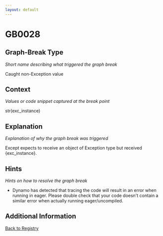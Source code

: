 ```yaml
---
layout: default
---
```

# GB0028

## Graph-Break Type
*Short name describing what triggered the graph break*

Caught non-Exception value

## Context
*Values or code snippet captured at the break point*

str(exc_instance)

## Explanation
*Explanation of why the graph break was triggered*

Except expects to receive an object of Exception type but received {exc_instance}.

## Hints
*Hints on how to resolve the graph break*

- Dynamo has detected that tracing the code will result in an error when running in eager. Please double check that your code doesn't contain a similar error when actually running eager/uncompiled.


## Additional Information

<!-- ADDITIONAL INFORMATION START - Add custom information below this line -->

<!-- ADDITIONAL INFORMATION END -->

[Back to Registry](../index.html)
